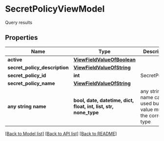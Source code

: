 # SecretPolicyViewModel

Query results

## Properties
Name | Type | Description | Notes
------------ | ------------- | ------------- | -------------
**active** | [**ViewFieldValueOfBoolean**](ViewFieldValueOfBoolean.md) |  | [optional] 
**secret_policy_description** | [**ViewFieldValueOfString**](ViewFieldValueOfString.md) |  | [optional] 
**secret_policy_id** | **int** | SecretPolicyId | [optional] 
**secret_policy_name** | [**ViewFieldValueOfString**](ViewFieldValueOfString.md) |  | [optional] 
**any string name** | **bool, date, datetime, dict, float, int, list, str, none_type** | any string name can be used but the value must be the correct type | [optional]

[[Back to Model list]](../README.md#documentation-for-models) [[Back to API list]](../README.md#documentation-for-api-endpoints) [[Back to README]](../README.md)



